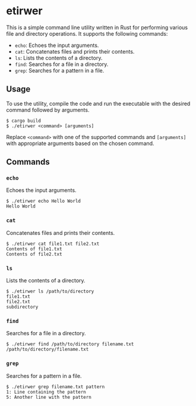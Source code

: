 # etirwer

This is a simple command line utility written in Rust for performing various file and directory operations. It supports the following commands:

- `echo`: Echoes the input arguments.
- `cat`: Concatenates files and prints their contents.
- `ls`: Lists the contents of a directory.
- `find`: Searches for a file in a directory.
- `grep`: Searches for a pattern in a file.

## Usage

To use the utility, compile the code and run the executable with the desired command followed by arguments.

```
$ cargo build
$ ./etirwer <command> [arguments]
```

Replace `<command>` with one of the supported commands and `[arguments]` with appropriate arguments based on the chosen command.

## Commands

### `echo`

Echoes the input arguments.

```
$ ./etirwer echo Hello World
Hello World
```

### `cat`

Concatenates files and prints their contents.

```
$ ./etirwer cat file1.txt file2.txt
Contents of file1.txt
Contents of file2.txt
```

### `ls`

Lists the contents of a directory.

```
$ ./etirwer ls /path/to/directory
file1.txt
file2.txt
subdirectory
```

### `find`

Searches for a file in a directory.

```
$ ./etirwer find /path/to/directory filename.txt
/path/to/directory/filename.txt
```

### `grep`

Searches for a pattern in a file.

```
$ ./etirwer grep filename.txt pattern
1: Line containing the pattern
5: Another line with the pattern
```
